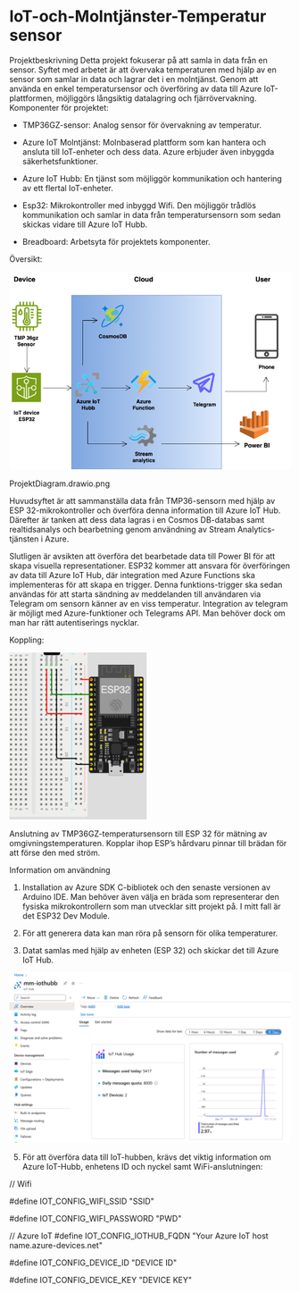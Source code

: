 # IoT-och-Molntjänster-Temperatur sensor

Projektbeskrivning
Detta projekt fokuserar på att samla in data från en sensor. Syftet med arbetet är att övervaka temperaturen med hjälp av en sensor som samlar in data och lagrar det i en molntjänst. Genom att använda en enkel temperatursensor och överföring av data till Azure IoT-plattformen, möjliggörs långsiktig datalagring och fjärrövervakning.
Komponenter för projektet:

  - TMP36GZ-sensor: Analog sensor för övervakning av temperatur.


  - Azure IoT Molntjänst: Molnbaserad plattform som kan hantera och          ansluta till IoT-enheter och dess data. Azure erbjuder även inbyggda     säkerhetsfunktioner. 


  - Azure IoT Hubb: En tjänst som möjliggör kommunikation och hantering      av ett flertal IoT-enheter.


  - Esp32: Mikrokontroller med inbyggd Wifi. Den möjliggör trådlös           kommunikation och samlar in data från temperatursensorn som sedan        skickas vidare till Azure IoT Hubb.


  - Breadboard: Arbetsyta för projektets komponenter.


Översikt:

![](bilder/Diagram.drawio.png)



ProjektDiagram.drawio.png

Huvudsyftet är att sammanställa data från TMP36-sensorn med hjälp av ESP 32-mikrokontroller och överföra denna information till Azure IoT Hub. Därefter är tanken att dess data lagras i en Cosmos DB-databas samt realtidsanalys och bearbetning genom användning av Stream Analytics-tjänsten i Azure. 


Slutligen är avsikten att överföra det bearbetade data till Power BI för att skapa visuella representationer. ESP32 kommer att ansvara för överföringen av data till Azure IoT Hub, där integration med Azure Functions ska implementeras för att skapa en trigger. Denna funktions-trigger ska sedan användas för att starta sändning av meddelanden till användaren via Telegram om sensorn känner av en viss temperatur. Integration av telegram är möjligt med Azure-funktioner och Telegrams API. Man behöver dock om man har rätt autentiserings nycklar.

Koppling: 

![](bilder/kopplingsch.png)


Anslutning av TMP36GZ-temperatursensorn till ESP 32 för mätning av omgivningstemperaturen. Kopplar ihop ESP’s hårdvaru pinnar till brädan för att förse den med ström.

Information om användning

1. Installation av Azure SDK C-bibliotek och den senaste versionen av Arduino IDE. Man behöver även välja en bräda som representerar den fysiska mikrokontrollern som man utvecklar sitt projekt på. I mitt fall är det ESP32 Dev Module.

2. För att generera data kan man röra på sensorn för olika temperaturer.

3. Datat samlas med hjälp av enheten (ESP 32) och skickar det till Azure IoT Hub.

  ![](bilder/IoT%20Hubb%20msg.png)

5. För att överföra data till IoT-hubben, krävs det viktig information om Azure IoT-Hubb, enhetens ID och nyckel samt WiFi-anslutningen:

// Wifi

#define IOT_CONFIG_WIFI_SSID "SSID"

#define IOT_CONFIG_WIFI_PASSWORD "PWD"

// Azure IoT
#define IOT_CONFIG_IOTHUB_FQDN "Your Azure IoT host name.azure-devices.net"

#define IOT_CONFIG_DEVICE_ID "DEVICE ID"

#define IOT_CONFIG_DEVICE_KEY "DEVICE KEY"





